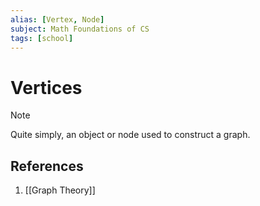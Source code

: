 ```yaml
---
alias: [Vertex, Node]
subject: Math Foundations of CS
tags: [school]
---
```

# Vertices


> [!note]
> Quite simply, an object or node used to construct a graph.

## References
1. [[Graph Theory]]